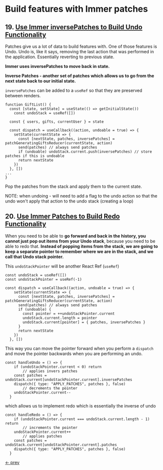 # Build features with Immer patches

## 19. [Use Immer inversePatches to Build Undo Functionality](https://egghead.io/lessons/react-use-immer-inversepatches-to-build-undo-functionality)

Patches give us a lot of data to build features with. One of those features is Undo. Undo is, like it says, removing the last action that was performed in the application. Essentially reverting to previous state.

**Immer uses inversePatches to move back in state.**

**Inverse Patches - another set of patches which allows us to go from the next state back to our initial state.**

`inversePatches` can be added to a `useRef` so that they are preserved between renders.

    function GiftList() {
      const [state, setState] = useState(() => getInitialState())
    	const undoStack = useRef([])

      const { users, gifts, currentUser } = state

      const dispatch = useCallback((action, undoable = true) => {
        setState(currentState => {
          const [nextState, patches, inversePatches] = patchGeneratingGiftsReducer(currentState, action)
          send(patches) // always send patches
          if (undoable) undoStack.current.push(inversePatches) // store patches if this is undoable
          return nextState
        })
      }, [])
    ...
    }

Pop the patches from the stack and apply them to the current state.

NOTE: when undoing - will need to add a flag to the undo action so that the undo won't apply that action to the undo stack (creating a loop)

## 20. [Use Immer Patches to Build Redo Functionality](https://egghead.io/lessons/react-use-immer-patches-to-build-redo-functionality)

When you need to be able to **go forward and back in the history, you cannot just pop out items from your Undo stack**, because you need to be able to redo that. **Instead of popping items from the stack, we are going to keep a separate pointer to remember where we are in the stack, and we call that Undo stack pointer.**

This `undoStackPointer` will be another React Ref (`useRef`)

    const undoStack = useRef([])
    const undoStackPointer = useRef(-1)

    const dispatch = useCallback((action, undoable = true) => {
        setState(currentState => {
          const [nextState, patches, inversePatches] = patchGeneratingGiftsReducer(currentState, action)
          send(patches) // always send patches
          if (undoable) {
            const pointer = ++undoStackPointer.current
            undoStack.current.length = pointer
            undoStack.current[pointer] = { patches, inversePatches }
          }
          return nextState
        })
      }, [])

This way you can move the pointer forward when you perform a `dispatch` and move the pointer backwards when you are performing an undo.

    const handleUndo = () => {
        if (undoStackPointer.current < 0) return
    		// applies invers patches
        const patches = undoStack.current[undoStackPointer.current].inversePatches
        dispatch({ type: "APPLY_PATCHES", patches }, false)
    		// decrements the pointer
        undoStackPointer.current--
      }

which allows us to implement redo which is essentially the inverse of undo

    const handleRedo = () => {
        if (undoStackPointer.current === undoStack.current.length - 1) return
    		// increments the pointer
        undoStackPointer.current++
    		// applies patches
        const patches = undoStack.current[undoStackPointer.current].patches
        dispatch({ type: "APPLY_PATCHES", patches }, false)
      }

[<- prev](https://github.com/zacjones93/Community-Notes-Immutable-JavaScript-Data-Structures-with-Immer/blob/master/lessons/10-set-up-immer-patches.md)
